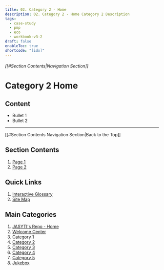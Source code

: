 ```yaml
---
title: 02. Category 2 - Home
description: 02. Category 2 - Home Category 2 Description
tags:
  - case-study
  - pmp
  - eco
  - workbook-v3-2
draft: false
enableToc: true
shortcode: "[idx]"
---
```

###### [[#Section Contents|Navigation Section]]
# Category 2 Home

## Content
- Bullet 1
- Bullet 2

---
[[#Section Contents Navigation Section|Back to the Top]]
## Section Contents
1. [Page 1](02-category-2/content-page-1.md)
2. [Page 2](02-category-2/content-page-2.md)
## Quick Links
1. [Interactive Glossary](00-welcome/9-glossary.md)
2. [Site Map](00-welcome/10-site-map.md)
##  Main Categories
1. [JASYTI's Repo - Home](index.md)
2. [Welcome Center](00-welcome/index.md)
3. [Category 1](01-category-1/index.md)
4. [Category 2](02-category-2/index.md)
5. [Category 3](03-category-3/index.md)
6. [Category 4](04-category-4/index.md)
7. [Category 5](05-category-5/index.md)
8. [Jukebox](10-jukebox/index.md)

